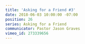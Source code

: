 ```yaml
---
title: 'Asking for a Friend #3'
date: 2018-06-03 10:00:00 -07:00
position: 26
series: Asking for a Friend
communicator: Pastor Jason Graves
vimeo_id: 273339656
---
```



